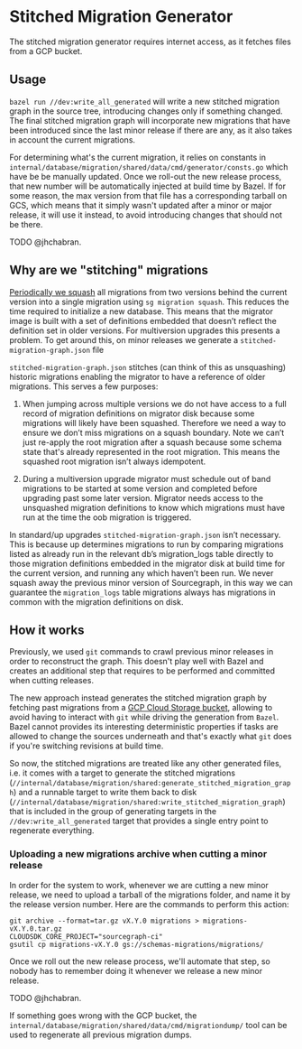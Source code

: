 # Stitched Migration Generator

The stitched migration generator requires internet access, as it fetches files from a GCP bucket.

## Usage

`bazel run //dev:write_all_generated` will write a new stitched migration graph in the source tree, introducing changes only if something changed. The final stitched migration graph will incorporate new migrations that have been introduced since the last minor release if there are any, as it also takes in account the current migrations.

For determining what's the current migration, it relies on constants in `internal/database/migration/shared/data/cmd/generator/consts.go` which have be be manually updated. Once we roll-out the new release process, that new number will be automatically injected at build time by Bazel. If for some reason, the max version from that file has a corresponding tarball on GCS, which means that it simply wasn't updated after a minor or major release, it will use it instead, to avoid introducing changes that should not be there.

TODO @jhchabran.

## Why are we "stitching" migrations

[Periodically we squash](https://github.com/khulnasoft/khulnasoft/pull/41819) all migrations from two versions behind the current version into a single migration using `sg migration squash`. This reduces the time required to initialize a new database. This means that the migrator image is built with a set of definitions embedded that doesn’t reflect the definition set in older versions. For multiversion upgrades this presents a problem. To get around this, on minor releases we generate a `stitched-migration-graph.json` file

`stitched-migration-graph.json` stitches (can think of this as unsquashing) historic migrations enabling the migrator to have a reference of older migrations. This serves a few purposes:

1. When jumping across multiple versions we do not have access to a full record of migration definitions on migrator disk because some migrations will likely have been squashed. Therefore we need a way to ensure we don’t miss migrations on a squash boundary. Note we can’t just re-apply the root migration after a squash because some schema state that's already represented in the root migration. This means the squashed root migration isn’t always idempotent.

2. During a multiversion upgrade migrator must schedule out of band migrations to be started at some version and completed before upgrading past some later version. Migrator needs access to the unsquashed migration definitions to know which migrations must have run at the time the oob migration is triggered.

In standard/up upgrades `stitched-migration-graph.json` isn’t necessary. This is because up determines migrations to run by comparing migrations listed as already run in the relevant db’s migration_logs table directly to those migration definitions embedded in the migrator disk at build time for the current version, and running any which haven’t been run. We never squash away the previous minor version of Sourcegraph, in this way we can guarantee the `migration_logs` table migrations always has migrations in common with the migration definitions on disk.

## How it works

Previously, we used `git` commands to crawl previous minor releases in order to reconstruct the graph. This doesn't play well with Bazel and creates an additional step that requires to be performed and committed when cutting releases.

The new approach instead generates the stitched migration graph by fetching past migrations from a [GCP Cloud Storage bucket](https://console.cloud.google.com/storage/browser/schemas-migrations/migrations?project=sourcegraph-ci), allowing to avoid having to interact with `git` while driving the generation from `Bazel`. Bazel cannot provides its interesting deterministic properties if tasks are allowed to change the sources underneath and that's exactly what `git` does if you're switching revisions at build time.

So now, the stitched migrations are treated like any other generated files, i.e. it comes with a target to generate the stitched migrations (`//internal/database/migration/shared:generate_stitched_migration_graph`) and a runnable target to write them back to disk (`//internal/database/migration/shared:write_stitched_migration_graph`) that is included in the group of generating targets in the `//dev:write_all_generated` target that provides a single entry point to regenerate everything.

### Uploading a new migrations archive when cutting a minor release

In order for the system to work, whenever we are cutting a new minor release, we need to upload a tarball of the migrations folder, and name it by the release version number. Here are the commands to perform this action:

```
git archive --format=tar.gz vX.Y.0 migrations > migrations-vX.Y.0.tar.gz
CLOUDSDK_CORE_PROJECT="sourcegraph-ci"
gsutil cp migrations-vX.Y.0 gs://schemas-migrations/migrations/
```

Once we roll out the new release process, we'll automate that step, so nobody has to remember doing it whenever we release a new minor release.

TODO @jhchabran.

If something goes wrong with the GCP bucket, the `internal/database/migration/shared/data/cmd/migrationdump/` tool can be used to regenerate all previous migration dumps.
